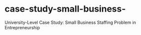 # case-study-small-business-
University-Level Case Study: Small Business Staffing Problem in Entrepreneurship
